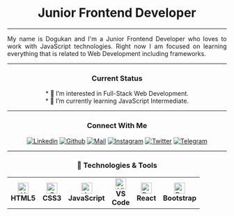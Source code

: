 <h1 align="center">Junior Frontend Developer</h1>

----

<div align="justify">
    My name is Dogukan and I'm a Junior Frontend Developer who loves to work with JavaScript technologies. Right now I am focused on learning everything that is related to Web Development including frameworks.
</div>

----

<h3 align="center">Current Status</h3>

<div align="center">
* 👀 I’m interested in Full-Stack Web Development. 
</br>
* 🌱 I’m currently learning JavaScript Intermediate.
</div>

----

<h3 align="center">Connect With Me</h3>

<div align=center>

[![Linkedin](https://img.shields.io/badge/LinkedIn-0077B5?style=for-the-badge&logo=linkedin&logoColor=white)](https://www.linkedin.com/in/doguaslan/)
[![Github](https://img.shields.io/badge/GitHub-100000?style=for-the-badge&logo=github&logoColor=white)](https://github.com/doguuaslan)
[![Mail](https://img.shields.io/badge/Gmail-D14836?style=for-the-badge&logo=gmail&logoColor=white)](mailto:aaslandogukan@gmail.com)
[![Instagram](https://img.shields.io/badge/Instagram-E4405F?style=for-the-badge&logo=instagram&logoColor=white)](https://www.instagram.com/doguuaslan/)
[![Twitter](https://img.shields.io/badge/Twitter-1DA1F2?style=for-the-badge&logo=twitter&logoColor=white)](https://twitter.com/doguuaslan)
[![Telegram](https://img.shields.io/badge/Twitter-1DA1F2?style=for-the-badge&logo=telegram&logoColor=white)](https://t.me/doguuaslan)

</div>

----

<h3 align="center">🔧 Technologies & Tools</h3>

<table align="center">
  <tr>
    <td align="center" height="40" width="40">
      <img
        src="https://cdn.jsdelivr.net/gh/devicons/devicon/icons/html5/html5-plain.svg"
        width="25"
        height="25"
        alt="HTML"
      />
      <br /><strong>HTML5</strong>
    </td>
    <td align="center" height="40" width="40">
      <img
        src="https://cdn.jsdelivr.net/gh/devicons/devicon/icons/css3/css3-plain.svg"
        width="25"
        height="25"
        alt="CSS3"
      />
      <br /><strong>CSS3</strong>
    </td>
    <td align="center" height="40" width="40">
      <img
        src="https://cdn.jsdelivr.net/gh/devicons/devicon/icons/javascript/javascript-plain.svg"
        width="25"
        height="25"
        alt="JavaScript"
      />
      <br /><strong>JavaScript</strong>
    </td>
    <td align="center" height="40" width="40">
      <img
        src="https://cdn.jsdelivr.net/gh/devicons/devicon/icons/vscode/vscode-original.svg"
        width="25"
        height="25"
        alt="Visual Studio Code"
      />
      <br /><strong>VS Code</strong>
    </td>
    <td align="center" height="40" width="40">
      <img
        src="https://cdn.jsdelivr.net/gh/devicons/devicon/icons/react/react-original.svg"
        width="25"
        height="25"
        alt="React"
      />
      <br /><strong>React</strong>
    </td>
    <td align="center" height="40" width="40">
      <img
        src="https://cdn.jsdelivr.net/gh/devicons/devicon/icons/bootstrap/bootstrap-plain.svg"
        width="25"
        height="25"
        alt="Bootstrap"
      />
      <br /><strong>Bootstrap</strong>
    </td>
  </tr>
</table>
